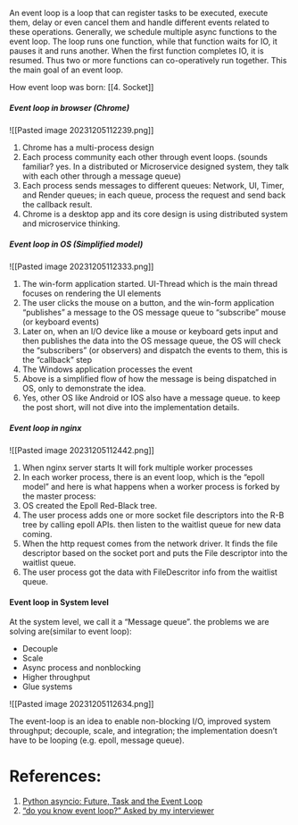 An event loop is a loop that can register tasks to be executed, execute them, delay or even cancel them and handle different events related to these operations.
Generally, we schedule multiple async functions to the event loop. The loop runs one function, while that function waits for IO, it pauses it and runs another. When the first function completes IO, it is resumed. Thus two or more functions can co-operatively run together. This the main goal of an event loop.

How event loop was born: [[4. Socket]]

##### Event loop in browser (Chrome)

![[Pasted image 20231205112239.png]]

1. Chrome has a multi-process design
2. Each process community each other through event loops. (sounds familiar? yes. In a distributed or Microservice designed system, they talk with each other through a message queue)
3. Each process sends messages to different queues: Network, UI, Timer, and Render queues; in each queue, process the request and send back the callback result.
4. Chrome is a desktop app and its core design is using distributed system and microservice thinking.

##### Event loop in OS (Simplified model)

![[Pasted image 20231205112333.png]]

1. The win-form application started. UI-Thread which is the main thread focuses on rendering the UI elements
2. The user clicks the mouse on a button, and the win-form application “publishes” a message to the OS message queue to “subscribe” mouse (or keyboard events)
3. Later on, when an I/O device like a mouse or keyboard gets input and then publishes the data into the OS message queue, the OS will check the “subscribers” (or observers) and dispatch the events to them, this is the “callback” step
4. The Windows application processes the event
5. Above is a simplified flow of how the message is being dispatched in OS, only to demonstrate the idea.
6. Yes, other OS like Android or IOS also have a message queue. to keep the post short, will not dive into the implementation details.

##### Event loop in nginx

![[Pasted image 20231205112442.png]]

1. When nginx server starts It will fork multiple worker processes
2. In each worker process, there is an event loop, which is the “epoll model” and here is what happens when a worker process is forked by the master process:
3. OS created the Epoll Red-Black tree.
4. The user process adds one or more socket file descriptors into the R-B tree by calling epoll APIs. then listen to the waitlist queue for new data coming.
5. When the http request comes from the network driver. It finds the file descriptor based on the socket port and puts the File descriptor into the waitlist queue.
6. The user process got the data with FileDescritor info from the waitlist queue.

#### Event loop in System level

At the system level, we call it a “Message queue”. the problems we are solving are(similar to event loop):
- Decouple
- Scale
- Async process and nonblocking
- Higher throughput
- Glue systems

![[Pasted image 20231205112634.png]]

The event-loop is an idea to enable non-blocking I/O, improved system throughput; decouple, scale, and integration; the implementation doesn’t have to be looping (e.g. epoll, message queue).
# References:

1. [Python asyncio: Future, Task and the Event Loop](!https://masnun.com/2015/11/20/python-asyncio-future-task-and-the-event-loop.html)
2. [“do you know event loop?” Asked by my interviewer](!https://iorilan.medium.com/do-you-know-event-loop-asked-by-my-interviewer-19d270a246c8)